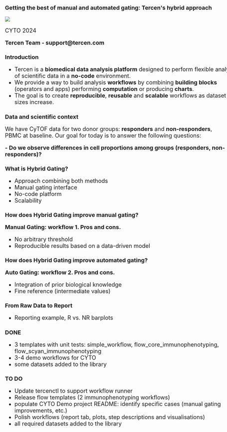 <head>
    <style>
        p, h1, h2, h3, h4, h5, li::marker, ul { margin-left: 20px; margin-right: auto; width: 40em; font-size: large}
        .CrosstabViewComponent { margin-bottom: 20px }      
    </style>
</head>

# Getting the best of manual and automated gating: Tercen's hybrid approach

<img src="https://www.tercen.com/static/2e7f074dadb1a6c98e2dc5880a971171/e1bb7/Tercen_logo.webp"></img>

CYTO 2024

__Tercen Team - support@tercen.com__

### Introduction

* Tercen is a __biomedical data analysis platform__ designed to perform flexible analyses of scientific data in a __no-code__ environment.
* We provide a way to build analysis __workflows__ by combining __building blocks__ (operators and apps) performing __computation__ or producing __charts__.
* The goal is to create __reproducible__, __reusable__ and __scalable__ workflows as dataset sizes increase.

### Data and scientific context

We have CyTOF data for two donor groups: __responders__ and __non-responders__, PBMC at baseline. Our goal for today is to answer the following questions:

**- Do we observe differences in cell proportions among groups (responders, non-responders)?**

### What is Hybrid Gating?

* Approach combining both methods
* Manual gating interface
* No-code platform
* Scalability

### How does Hybrid Gating improve manual gating?

__Manual Gating: workflow 1. Pros and cons.__

* No arbitrary threshold
* Reproducible results based on a data-driven model

### How does Hybrid Gating improve automated gating?

__Auto Gating: workflow 2. Pros and cons.__

* Integration of prior biological knowledge
* Fine reference (intermediate values)

### From Raw Data to Report

* Reporting example, R vs. NR barplots

## DONE

* 3 templates with unit tests: simple_workflow, flow_core_immunophenotyping, flow_scyan_immunophenotyping
* 3-4 demo workflows for CYTO
* some datasets added to the library

## TO DO

* Update tercenctl to support workflow runner
* Release flow templates (2 immunophenotyping workflows)
* populate CYTO Demo project README: identify specific cases (manual gating improvements, etc.)
* Polish workflows (report tab, plots, step descriptions and visualisations)
* all required datasets added to the library
